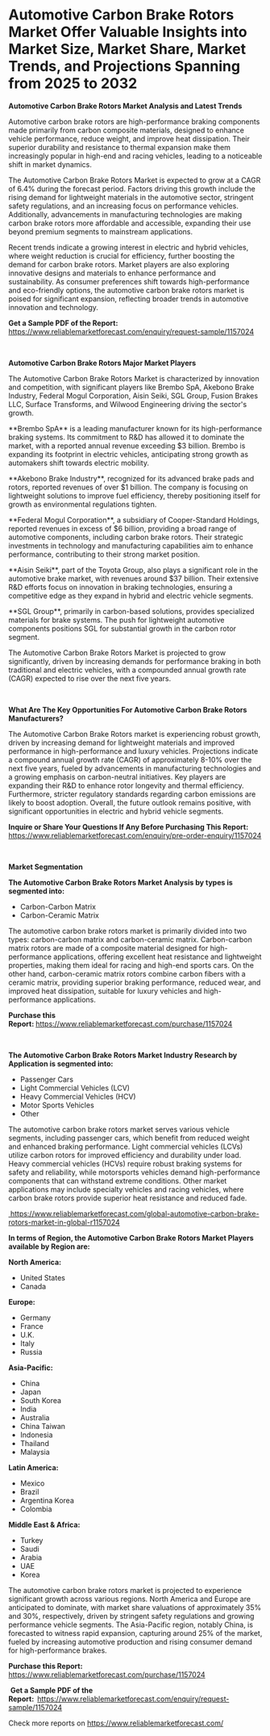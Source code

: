 <p><h1>Automotive Carbon Brake Rotors Market Offer Valuable Insights into Market Size, Market Share, Market Trends, and Projections Spanning from 2025 to 2032</h1></p><p><strong>Automotive Carbon Brake Rotors Market Analysis and Latest Trends</strong></p>
<p><p>Automotive carbon brake rotors are high-performance braking components made primarily from carbon composite materials, designed to enhance vehicle performance, reduce weight, and improve heat dissipation. Their superior durability and resistance to thermal expansion make them increasingly popular in high-end and racing vehicles, leading to a noticeable shift in market dynamics.</p><p>The Automotive Carbon Brake Rotors Market is expected to grow at a CAGR of 6.4% during the forecast period. Factors driving this growth include the rising demand for lightweight materials in the automotive sector, stringent safety regulations, and an increasing focus on performance vehicles. Additionally, advancements in manufacturing technologies are making carbon brake rotors more affordable and accessible, expanding their use beyond premium segments to mainstream applications.</p><p>Recent trends indicate a growing interest in electric and hybrid vehicles, where weight reduction is crucial for efficiency, further boosting the demand for carbon brake rotors. Market players are also exploring innovative designs and materials to enhance performance and sustainability. As consumer preferences shift towards high-performance and eco-friendly options, the automotive carbon brake rotors market is poised for significant expansion, reflecting broader trends in automotive innovation and technology.</p></p>
<p><strong>Get a Sample PDF of the Report:&nbsp;</strong> <a href="https://www.reliablemarketforecast.com/enquiry/request-sample/1157024?utm_campaign=2875&utm_medium=2&utm_source=Github&utm_content=ia&utm_term=21032025&utm_id=automotive-carbon-brake-rotors">https://www.reliablemarketforecast.com/enquiry/request-sample/1157024</a></p>
<p>&nbsp;</p>
<p><strong>Automotive Carbon Brake Rotors Major Market Players</strong></p>
<p><p>The Automotive Carbon Brake Rotors Market is characterized by innovation and competition, with significant players like Brembo SpA, Akebono Brake Industry, Federal Mogul Corporation, Aisin Seiki, SGL Group, Fusion Brakes LLC, Surface Transforms, and Wilwood Engineering driving the sector's growth.</p><p>**Brembo SpA** is a leading manufacturer known for its high-performance braking systems. Its commitment to R&D has allowed it to dominate the market, with a reported annual revenue exceeding $3 billion. Brembo is expanding its footprint in electric vehicles, anticipating strong growth as automakers shift towards electric mobility.</p><p>**Akebono Brake Industry**, recognized for its advanced brake pads and rotors, reported revenues of over $1 billion. The company is focusing on lightweight solutions to improve fuel efficiency, thereby positioning itself for growth as environmental regulations tighten.</p><p>**Federal Mogul Corporation**, a subsidiary of Cooper-Standard Holdings, reported revenues in excess of $6 billion, providing a broad range of automotive components, including carbon brake rotors. Their strategic investments in technology and manufacturing capabilities aim to enhance performance, contributing to their strong market position.</p><p>**Aisin Seiki**, part of the Toyota Group, also plays a significant role in the automotive brake market, with revenues around $37 billion. Their extensive R&D efforts focus on innovation in braking technologies, ensuring a competitive edge as they expand in hybrid and electric vehicle segments.</p><p>**SGL Group**, primarily in carbon-based solutions, provides specialized materials for brake systems. The push for lightweight automotive components positions SGL for substantial growth in the carbon rotor segment.</p><p>The Automotive Carbon Brake Rotors Market is projected to grow significantly, driven by increasing demands for performance braking in both traditional and electric vehicles, with a compounded annual growth rate (CAGR) expected to rise over the next five years.</p></p>
<p>&nbsp;</p>
<p><strong>What Are The Key Opportunities For Automotive Carbon Brake Rotors Manufacturers?</strong></p>
<p><p>The Automotive Carbon Brake Rotors market is experiencing robust growth, driven by increasing demand for lightweight materials and improved performance in high-performance and luxury vehicles. Projections indicate a compound annual growth rate (CAGR) of approximately 8-10% over the next five years, fueled by advancements in manufacturing technologies and a growing emphasis on carbon-neutral initiatives. Key players are expanding their R&D to enhance rotor longevity and thermal efficiency. Furthermore, stricter regulatory standards regarding carbon emissions are likely to boost adoption. Overall, the future outlook remains positive, with significant opportunities in electric and hybrid vehicle segments.</p></p>
<p><strong>Inquire or Share Your Questions If Any Before Purchasing This Report:</strong> <a href="https://www.reliablemarketforecast.com/enquiry/pre-order-enquiry/1157024?utm_campaign=2875&utm_medium=2&utm_source=Github&utm_content=ia&utm_term=21032025&utm_id=automotive-carbon-brake-rotors">https://www.reliablemarketforecast.com/enquiry/pre-order-enquiry/1157024</a></p>
<p>&nbsp;</p>
<p><strong>Market Segmentation</strong></p>
<p><strong>The Automotive Carbon Brake Rotors Market Analysis by types is segmented into:</strong></p>
<p><ul><li>Carbon-Carbon Matrix</li><li>Carbon-Ceramic Matrix</li></ul></p>
<p><p>The automotive carbon brake rotors market is primarily divided into two types: carbon-carbon matrix and carbon-ceramic matrix. Carbon-carbon matrix rotors are made of a composite material designed for high-performance applications, offering excellent heat resistance and lightweight properties, making them ideal for racing and high-end sports cars. On the other hand, carbon-ceramic matrix rotors combine carbon fibers with a ceramic matrix, providing superior braking performance, reduced wear, and improved heat dissipation, suitable for luxury vehicles and high-performance applications.</p></p>
<p><strong>Purchase this Report:&nbsp;</strong><a href="https://www.reliablemarketforecast.com/purchase/1157024?utm_campaign=2875&utm_medium=2&utm_source=Github&utm_content=ia&utm_term=21032025&utm_id=automotive-carbon-brake-rotors">https://www.reliablemarketforecast.com/purchase/1157024</a></p>
<p>&nbsp;</p>
<p><strong>The Automotive Carbon Brake Rotors Market Industry Research by Application is segmented into:</strong></p>
<p><ul><li>Passenger Cars</li><li>Light Commercial Vehicles (LCV)</li><li>Heavy Commercial Vehicles (HCV)</li><li>Motor Sports Vehicles</li><li>Other</li></ul></p>
<p><p>The automotive carbon brake rotors market serves various vehicle segments, including passenger cars, which benefit from reduced weight and enhanced braking performance. Light commercial vehicles (LCVs) utilize carbon rotors for improved efficiency and durability under load. Heavy commercial vehicles (HCVs) require robust braking systems for safety and reliability, while motorsports vehicles demand high-performance components that can withstand extreme conditions. Other market applications may include specialty vehicles and racing vehicles, where carbon brake rotors provide superior heat resistance and reduced fade.</p></p>
<p><a href="https://www.reliablemarketforecast.com/global-automotive-carbon-brake-rotors-market-in-global-r1157024?utm_campaign=2875&utm_medium=2&utm_source=Github&utm_content=ia&utm_term=21032025&utm_id=automotive-carbon-brake-rotors">&nbsp;https://www.reliablemarketforecast.com/global-automotive-carbon-brake-rotors-market-in-global-r1157024</a></p>
<p><strong>In terms of Region, the Automotive Carbon Brake Rotors Market Players available by Region are:</strong></p>
<p>
    <p> <strong> North America: </strong>
        <ul>
            <li>United States</li>
            <li>Canada</li>
        </ul>
        </p> 
    <p> <strong> Europe: </strong>
        <ul>
            <li>Germany</li>
            <li>France</li>
            <li>U.K.</li>
            <li>Italy</li>
            <li>Russia</li>
        </ul>
        </p> 
    <p> <strong> Asia-Pacific: </strong>
        <ul>
            <li>China</li>
            <li>Japan</li>
            <li>South Korea</li>
            <li>India</li>
            <li>Australia</li>
            <li>China Taiwan</li>
            <li>Indonesia</li>
            <li>Thailand</li>
            <li>Malaysia</li>
        </ul>
        </p> 
    <p> <strong> Latin America: </strong>
        <ul>
            <li>Mexico</li>
            <li>Brazil</li>
            <li>Argentina Korea</li>
            <li>Colombia</li>
        </ul>
        </p> 
    <p> <strong> Middle East & Africa: </strong>
        <ul>
            <li>Turkey</li>
            <li>Saudi</li>
            <li>Arabia</li>
            <li>UAE</li>
            <li>Korea</li>
        </ul>
    </p>
    </p>
<p><p>The automotive carbon brake rotors market is projected to experience significant growth across various regions. North America and Europe are anticipated to dominate, with market share valuations of approximately 35% and 30%, respectively, driven by stringent safety regulations and growing performance vehicle segments. The Asia-Pacific region, notably China, is forecasted to witness rapid expansion, capturing around 25% of the market, fueled by increasing automotive production and rising consumer demand for high-performance brakes.</p></p>
<p><strong>Purchase this Report: </strong><a href="https://www.reliablemarketforecast.com/purchase/1157024?utm_campaign=2875&utm_medium=2&utm_source=Github&utm_content=ia&utm_term=21032025&utm_id=automotive-carbon-brake-rotors">https://www.reliablemarketforecast.com/purchase/1157024</a></p>
<p>&nbsp;<strong>Get a Sample PDF of the Report:&nbsp;&nbsp;</strong><a href="https://www.reliablemarketforecast.com/enquiry/request-sample/1157024?utm_campaign=2875&utm_medium=2&utm_source=Github&utm_content=ia&utm_term=21032025&utm_id=automotive-carbon-brake-rotors">https://www.reliablemarketforecast.com/enquiry/request-sample/1157024</a></p>
<p><strong></strong></p>
<p>Check more reports on <a href="https://www.reliablemarketforecast.com/?utm_campaign=2875&utm_medium=2&utm_source=Github&utm_content=ia&utm_term=21032025&utm_id=automotive-carbon-brake-rotors">https://www.reliablemarketforecast.com/</a></p>
